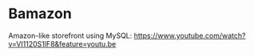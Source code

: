 # Bamazon
Amazon-like storefront using MySQL:
https://www.youtube.com/watch?v=VI1120S1lF8&feature=youtu.be
